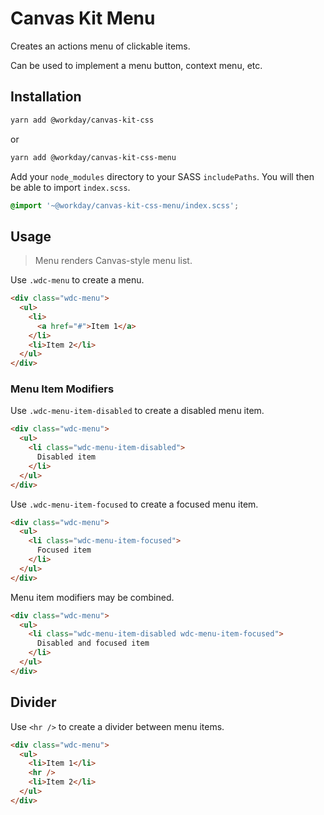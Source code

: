 # Canvas Kit Menu

Creates an actions menu of clickable items.

Can be used to implement a menu button, context menu, etc.

## Installation

```sh
yarn add @workday/canvas-kit-css
```

or

```sh
yarn add @workday/canvas-kit-css-menu
```

Add your `node_modules` directory to your SASS `includePaths`. You will then be able to import
`index.scss`.

```scss
@import '~@workday/canvas-kit-css-menu/index.scss';
```

## Usage

> Menu renders Canvas-style menu list.

Use `.wdc-menu` to create a menu.

```html
<div class="wdc-menu">
  <ul>
    <li>
      <a href="#">Item 1</a>
    </li>
    <li>Item 2</li>
  </ul>
</div>
```

### Menu Item Modifiers

Use `.wdc-menu-item-disabled` to create a disabled menu item.

```html
<div class="wdc-menu">
  <ul>
    <li class="wdc-menu-item-disabled">
      Disabled item
    </li>
  </ul>
</div>
```

Use `.wdc-menu-item-focused` to create a focused menu item.

```html
<div class="wdc-menu">
  <ul>
    <li class="wdc-menu-item-focused">
      Focused item
    </li>
  </ul>
</div>
```

Menu item modifiers may be combined.

```html
<div class="wdc-menu">
  <ul>
    <li class="wdc-menu-item-disabled wdc-menu-item-focused">
      Disabled and focused item
    </li>
  </ul>
</div>
```

## Divider

Use `<hr />` to create a divider between menu items.

```html
<div class="wdc-menu">
  <ul>
    <li>Item 1</li>
    <hr />
    <li>Item 2</li>
  </ul>
</div>
```
